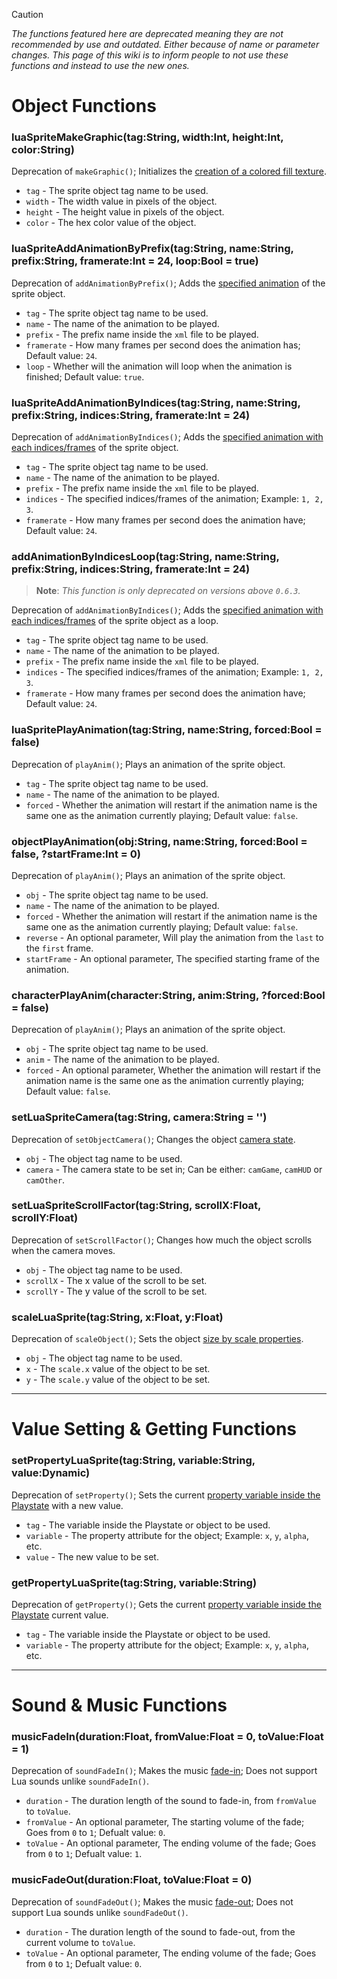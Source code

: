 > [!CAUTION] 
> _The functions featured here are deprecated meaning they are not recommended by use and outdated. Either because of name or parameter changes. This page of this wiki is to inform people to not use these functions and instead to use the new ones._

# Object Functions
### luaSpriteMakeGraphic(tag:String, width:Int, height:Int, color:String)
Deprecation of `makeGraphic()`; Initializes the <ins>creation of a colored fill texture</ins>. 

- `tag` - The sprite object tag name to be used.
- `width` - The width value in pixels of the object.
- `height` - The height value in pixels of the object.
- `color` - The hex color value of the object.

### luaSpriteAddAnimationByPrefix(tag:String, name:String, prefix:String, framerate:Int = 24, loop:Bool = true)
Deprecation of `addAnimationByPrefix()`; Adds the <ins>specified animation</ins> of the sprite object.

- `tag` - The sprite object tag name to be used.
- `name` - The name of the animation to be played.
- `prefix` - The prefix name inside the `xml` file to be played.
- `framerate` - How many frames per second does the animation has; Default value: `24`.
- `loop` - Whether will the animation will loop when the animation is finished; Default value: `true`.

### luaSpriteAddAnimationByIndices(tag:String, name:String, prefix:String, indices:String, framerate:Int = 24)
Deprecation of `addAnimationByIndices()`; Adds the <ins>specified animation with each indices/frames</ins> of the sprite object.

- `tag` - The sprite object tag name to be used.
- `name` - The name of the animation to be played.
- `prefix` - The prefix name inside the `xml` file to be played.
- `indices` - The specified indices/frames of the animation; Example: `1, 2, 3`.
- `framerate` - How many frames per second does the animation have; Default value: `24`.

### addAnimationByIndicesLoop(tag:String, name:String, prefix:String, indices:String, framerate:Int = 24)
> **Note**: _This function is only deprecated on versions above `0.6.3`._

Deprecation of `addAnimationByIndices()`; Adds the <ins>specified animation with each indices/frames</ins> of the sprite object as a loop.

- `tag` - The sprite object tag name to be used.
- `name` - The name of the animation to be played.
- `prefix` - The prefix name inside the `xml` file to be played.
- `indices` - The specified indices/frames of the animation; Example: `1, 2, 3`.
- `framerate` - How many frames per second does the animation have; Default value: `24`.

### luaSpritePlayAnimation(tag:String, name:String, forced:Bool = false)
Deprecation of `playAnim()`; Plays an animation of the sprite object.

- `tag` - The sprite object tag name to be used.
- `name` - The name of the animation to be played.
- `forced` - Whether the animation will restart if the animation name is the same one as the animation currently playing; Default value: `false`.

### objectPlayAnimation(obj:String, name:String, forced:Bool = false, ?startFrame:Int = 0)
Deprecation of `playAnim()`; Plays an animation of the sprite object.

- `obj` - The sprite object tag name to be used.
- `name` - The name of the animation to be played.
- `forced` - Whether the animation will restart if the animation name is the same one as the animation currently playing; Default value: `false`.
- `reverse` - An optional parameter, Will play the animation from the `last` to the `first` frame.
- `startFrame` - An optional parameter, The specified starting frame of the animation.

### characterPlayAnim(character:String, anim:String, ?forced:Bool = false)
Deprecation of `playAnim()`; Plays an animation of the sprite object.

- `obj` - The sprite object tag name to be used.
- `anim` - The name of the animation to be played.
- `forced` - An optional parameter, Whether the animation will restart if the animation name is the same one as the animation currently playing; Default value: `false`.

### setLuaSpriteCamera(tag:String, camera:String = '')
Deprecation of `setObjectCamera()`; Changes the object <ins>camera state</ins>.

- `obj` - The object tag name to be used.
- `camera` - The camera state to be set in; Can be either: `camGame`, `camHUD` or `camOther`.

### setLuaSpriteScrollFactor(tag:String, scrollX:Float, scrollY:Float)
Deprecation of `setScrollFactor()`; Changes how much the object scrolls when the camera moves.

- `obj` - The object tag name to be used.
- `scrollX` - The x value of the scroll to be set.
- `scrollY` - The y value of the scroll to be set.

### scaleLuaSprite(tag:String, x:Float, y:Float)
Deprecation of `scaleObject()`; Sets the object <ins>size by scale properties</ins>.

- `obj` - The object tag name to be used.
- `x` - The `scale.x` value of the object to be set.
- `y` - The `scale.y` value of the object to be set.

***

# Value Setting & Getting Functions
### setPropertyLuaSprite(tag:String, variable:String, value:Dynamic)
Deprecation of `setProperty()`; Sets the current <ins>property variable inside the Playstate</ins> with a new value.

- `tag` - The variable inside the Playstate or object to be used.
- `variable` - The property attribute for the object; Example: `x`, `y`, `alpha`, etc.
- `value` - The new value to be set.

### getPropertyLuaSprite(tag:String, variable:String)
Deprecation of `getProperty()`; Gets the current <ins>property variable inside the Playstate</ins> current value.

- `tag` - The variable inside the Playstate or object to be used.
- `variable` - The property attribute for the object; Example: `x`, `y`, `alpha`, etc.

***

# Sound & Music Functions
### musicFadeIn(duration:Float, fromValue:Float = 0, toValue:Float = 1)
Deprecation of `soundFadeIn()`; Makes the music <ins>fade-in</ins>; Does not support Lua sounds unlike `soundFadeIn()`.

- `duration` - The duration length of the sound to fade-in, from `fromValue` to `toValue`.
- `fromValue` - An optional parameter, The starting volume of the fade; Goes from `0` to `1`; Defualt value: `0`.
- `toValue` - An optional parameter, The ending volume of the fade; Goes from `0` to `1`; Defualt value: `1`.

### musicFadeOut(duration:Float, toValue:Float = 0)
Deprecation of `soundFadeOut()`; Makes the music <ins>fade-out</ins>; Does not support Lua sounds unlike `soundFadeOut()`.

- `duration` - The duration length of the sound to fade-out, from the current volume to `toValue`.
- `toValue` - An optional parameter, The ending volume of the fade; Goes from `0` to `1`; Defualt value: `0`.